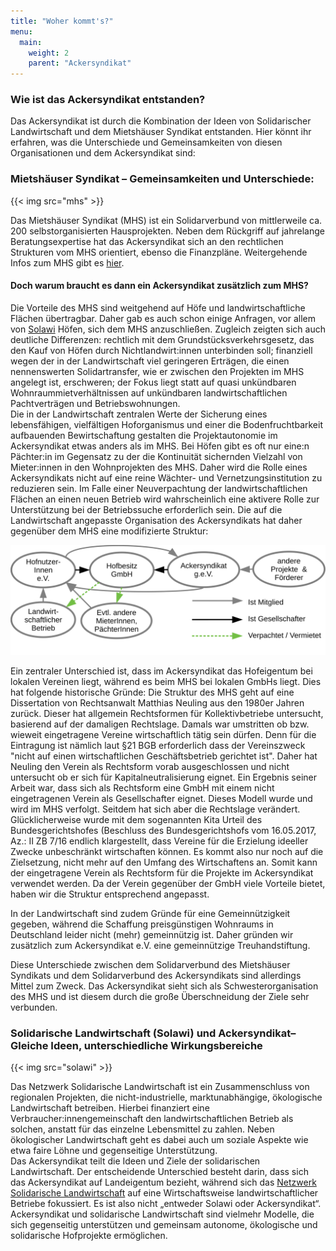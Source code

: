 ```yaml
---
title: "Woher kommt's?"
menu:
  main:
    weight: 2
    parent: "Ackersyndikat"
---
```


### Wie ist das Ackersyndikat entstanden?

Das Ackersyndikat ist durch die Kombination der Ideen von Solidarischer Landwirtschaft und dem Mietshäuser Syndikat entstanden. Hier könnt ihr erfahren, was die Unterschiede und Gemeinsamkeiten von diesen Organisationen und dem Ackersyndikat sind:

### Mietshäuser Syndikat – Gemeinsamkeiten und Unterschiede:

{{< img src="mhs" >}}

Das Mietshäuser Syndikat (MHS) ist ein Solidarverbund von mittlerweile ca. 200 selbstorganisierten Hausprojekten. Neben dem Rückgriff auf jahrelange Beratungsexpertise hat das Ackersyndikat sich an den rechtlichen Strukturen vom MHS orientiert, ebenso die Finanzpläne. Weitergehende Infos zum MHS gibt es [hier](https://syndikat.org).

#### Doch warum braucht es dann ein Ackersyndikat zusätzlich zum MHS?

Die Vorteile des MHS sind weitgehend auf Höfe und landwirtschaftliche Flächen übertragbar. Daher gab es auch schon einige Anfragen, vor allem von [Solawi](#solawi) Höfen, sich dem MHS anzuschließen. Zugleich zeigten sich auch deutliche Differenzen: rechtlich mit dem Grundstücksverkehrsgesetz, das den Kauf von Höfen durch Nichtlandwirt:innen unterbinden soll; finanziell wegen der in der Landwirtschaft viel geringeren Erträgen, die einen nennenswerten Solidartransfer, wie er zwischen den Projekten im MHS angelegt ist, erschweren; der Fokus liegt statt auf quasi unkündbaren Wohnraummietverhältnissen auf unkündbaren landwirtschaftlichen Pachtverträgen und Betriebswohnungen.  
Die in der Landwirtschaft zentralen Werte der Sicherung eines lebensfähigen, vielfältigen Hoforganismus und einer die Bodenfruchtbarkeit aufbauenden Bewirtschaftung gestalten die Projektautonomie im Ackersyndikat etwas anders als im MHS. Bei Höfen gibt es oft nur eine:n Pächter:in im Gegensatz zu der die Kontinuität sichernden Vielzahl von Mieter:innen in den Wohnprojekten des MHS. Daher wird die Rolle eines Ackersyndikats nicht auf eine reine Wächter- und Vernetzungsinstitution zu reduzieren sein. Im Falle einer Neuverpachtung der landwirtschaftlichen Flächen an einen neuen Betrieb wird wahrscheinlich eine aktivere Rolle zur Unterstützung bei der Betriebssuche erforderlich sein. Die auf die Landwirtschaft angepasste Organisation des Ackersyndikats hat daher gegenüber dem MHS eine modifizierte Struktur:

<img src="strukturgrafik.svg" class="svg">

Ein zentraler Unterschied ist, dass im Ackersyndikat das Hofeigentum bei lokalen Vereinen liegt, während es beim MHS bei lokalen GmbHs liegt. Dies hat folgende historische Gründe:
Die Struktur des MHS geht auf eine Dissertation von Rechtsanwalt Matthias Neuling aus den 1980er Jahren zurück. Dieser hat allgemein Rechtsformen für Kollektivbetriebe untersucht, basierend auf der damaligen Rechtslage. Damals war umstritten ob bzw. wieweit eingetragene Vereine wirtschaftlich tätig sein dürfen. Denn für die Eintragung ist nämlich laut §21 BGB erforderlich dass der Vereinszweck "nicht auf einen wirtschaftlichen Geschäftsbetrieb gerichtet ist". Daher hat Neuling den Verein als Rechtsform vorab ausgeschlossen und nicht untersucht ob er sich für Kapitalneutralisierung eignet. Ein Ergebnis seiner Arbeit war, dass sich als Rechtsform eine GmbH mit einem nicht eingetragenen Verein als Gesellschafter eignet. Dieses Modell wurde und wird im MHS verfolgt.
Seitdem hat sich aber die Rechtslage verändert. Glücklicherweise wurde mit dem sogenannten Kita Urteil des Bundesgerichtshofes (Beschluss des Bundesgerichtshofs vom 16.05.2017, Az.: II ZB 7/16 endlich klargestellt, dass Vereine für die Erzielung ideeller Zwecke unbeschränkt wirtschaften können. Es kommt also nur noch auf die Zielsetzung, nicht mehr auf den Umfang des Wirtschaftens an. Somit kann der eingetragene Verein als Rechtsform für die Projekte im Ackersyndikat verwendet werden. Da der Verein gegenüber der GmbH viele Vorteile bietet, haben wir die Struktur entsprechend angepasst.

In der Landwirtschaft sind zudem Gründe für eine Gemeinnützigkeit gegeben, während die Schaffung preisgünstigen Wohnraums in Deutschland leider nicht (mehr) gemeinnützig ist. Daher gründen wir zusätzlich zum Ackersyndikat e.V. eine gemeinnützige Treuhandstiftung.

Diese Unterschiede zwischen dem Solidarverbund des Mietshäuser Syndikats und dem Solidarverbund des Ackersyndikats sind allerdings Mittel zum Zweck. Das Ackersyndikat sieht sich als Schwesterorganisation des MHS und ist diesem durch die große Überschneidung der Ziele sehr verbunden.

<h3 id="solawi">Solidarische Landwirtschaft (Solawi) und Ackersyndikat– Gleiche Ideen, unterschiedliche Wirkungsbereiche</h3>

{{< img src="solawi" >}}

Das Netzwerk Solidarische Landwirtschaft ist ein Zusammenschluss von regionalen Projekten, die nicht-industrielle, marktunabhängige, ökologische Landwirtschaft betreiben. Hierbei finanziert eine Verbraucher:innengemeinschaft den landwirtschaftlichen Betrieb als solchen, anstatt für das einzelne Lebensmittel zu zahlen. Neben ökologischer Landwirtschaft geht es dabei auch um soziale Aspekte wie etwa faire Löhne und gegenseitige Unterstützung.  
Das Ackersyndikat teilt die Ideen und Ziele der solidarischen Landwirtschaft. Der entscheidende Unterschied besteht darin, dass sich das Ackersyndikat auf Landeigentum bezieht, während sich das [Netzwerk Solidarische Landwirtschaft](https://solidarische-landwirtschaft.org/startseite) auf eine Wirtschaftsweise landwirtschaftlicher Betriebe fokussiert. Es ist also nicht „entweder Solawi oder Ackersyndikat“. Ackersyndikat und solidarische Landwirtschaft sind vielmehr Modelle, die sich gegenseitig unterstützen und gemeinsam autonome, ökologische und solidarische Hofprojekte ermöglichen.
